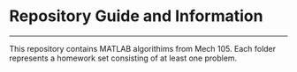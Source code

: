 # Repository Guide and Information
---
This repository contains MATLAB algorithims from Mech 105. Each folder represents a homework set consisting of at least one problem.
